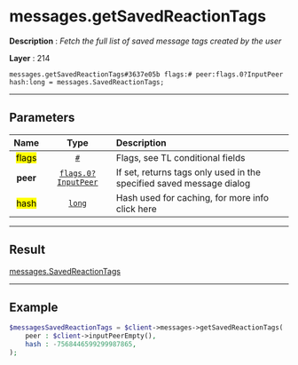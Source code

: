# messages.getSavedReactionTags

**Description** : *Fetch the full list of saved message tags created by the user*

**Layer** : 214

```tl
messages.getSavedReactionTags#3637e05b flags:# peer:flags.0?InputPeer hash:long = messages.SavedReactionTags;
```

---

## Parameters

| Name | Type | Description |
| :---: | :---: | :--- |
| <mark>flags</mark> | [`#`](type/#) | Flags, see TL conditional fields |
| **peer** | [`flags.0?InputPeer`](type/InputPeer) | If set, returns tags only used in the specified saved message dialog |
| <mark>hash</mark> | [`long`](type/long) | Hash used for caching, for more info click here |

---

## Result

[messages.SavedReactionTags](type/messages.SavedReactionTags)

---

## Example

```php
$messagesSavedReactionTags = $client->messages->getSavedReactionTags(
	peer : $client->inputPeerEmpty(),
	hash : -7568446599299987865,
);
```